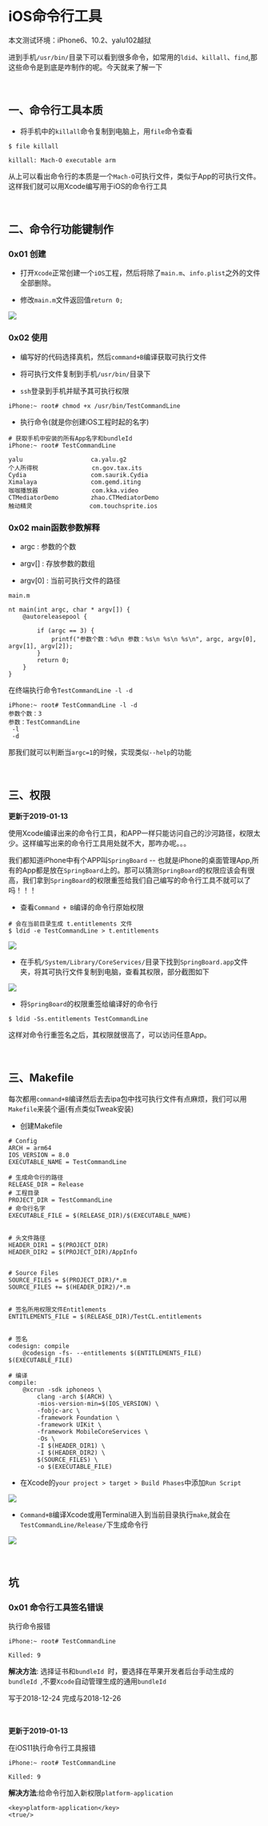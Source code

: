 

# iOS命令行工具

本文测试环境：iPhone6、10.2、yalu102越狱

进到手机`/usr/bin/`目录下可以看到很多命令，如常用的`ldid`、`killall`、`find`,那这些命令是到底是咋制作的呢。今天就来了解一下　

<br>

## 一、命令行工具本质

- 将手机中的`killall`命令复制到电脑上，用`file`命令查看


```
$ file killall

killall: Mach-O executable arm
```

从上可以看出命令行的本质是一个`Mach-O`可执行文件，类似于App的可执行文件。这样我们就可以用Xcode编写用于iOS的命令行工具

<br>

## 二、命令行功能键制作

### 0x01 创建

- 打开`Xcode`正常创建一个`iOS`工程，然后将除了`main.m`、`info.plist`之外的文件全部删除。

- 修改`main.m`文件返回值`return 0;`

![](../Images/iOSReverse/iOS命令行工具/CommandLine_image1.png)


### 0x02 使用

- 编写好的代码选择真机，然后`command+B`编译获取可执行文件

- 将可执行文件复制到手机`/usr/bin/`目录下

- `ssh`登录到手机并赋予其可执行权限

```
iPhone:~ root# chmod +x /usr/bin/TestCommandLine
```

- 执行命令(就是你创建iOS工程时起的名字)

```
# 获取手机中安装的所有App名字和bundleId
iPhone:~ root# TestCommandLine

yalu                   ca.yalu.g2
个人所得税               cn.gov.tax.its
Cydia                  com.saurik.Cydia
Ximalaya               com.gemd.iting
咖咖播放器               com.kka.video
CTMediatorDemo         zhao.CTMediatorDemo
触动精灵                com.touchsprite.ios
```

### 0x02 main函数参数解释

- argc : 参数的个数

- argv[] : 存放参数的数组

- argv[0] : 当前可执行文件的路径


```
main.m

nt main(int argc, char * argv[]) {
    @autoreleasepool {
        
        if (argc == 3) {
            printf("参数个数：%d\n 参数：%s\n %s\n %s\n", argc, argv[0], argv[1], argv[2]);
        }
        return 0;
    }
}
```

在终端执行命令`TestCommandLine -l -d`

```
iPhone:~ root# TestCommandLine -l -d
参数个数：3
参数：TestCommandLine
 -l
 -d
```

那我们就可以判断当`argc=1`的时候，实现类似`--help`的功能


<br>

## 三、权限

**更新于2019-01-13**

使用Xcode编译出来的命令行工具，和APP一样只能访问自己的沙河路径，权限太少。这样编写出来的命令行工具用处就不大，那咋办呢。。。

我们都知道iPhone中有个APP叫`SpringBoard` -- 也就是iPhone的桌面管理App,所有的App都是放在`SpringBoard`上的。那可以猜测`SpringBoard`的权限应该会有很高，我们拿到`SpringBoard`的权限重签给我们自己编写的命令行工具不就可以了吗！！！

- 查看`Command + B`编译的命令行原始权限

```
# 会在当前目录生成 t.entitlements 文件
$ ldid -e TestCommandLine > t.entitlements
```

![](../Images/iOSReverse/iOS命令行工具/CommandLine_image2.png)


- 在手机`/System/Library/CoreServices/`目录下找到`SpringBoard.app`文件夹，将其可执行文件复制到电脑，查看其权限，部分截图如下

![](../Images/iOSReverse/iOS命令行工具/CommandLine_image3.png)


- 将`SpringBoard`的权限重签给编译好的命令行

```
$ ldid -Ss.entitlements TestCommandLine 
```

这样对命令行重签名之后，其权限就很高了，可以访问任意App。

<br>

## 三、Makefile

每次都用`command+B`编译然后去去ipa包中找可执行文件有点麻烦，我们可以用`Makefile`来装个逼(有点类似Tweak安装)

- 创建Makefile

```
# Config
ARCH = arm64
IOS_VERSION = 8.0
EXECUTABLE_NAME = TestCommandLine

# 生成命令行的路径
RELEASE_DIR = Release
# 工程目录
PROJECT_DIR = TestCommandLine
# 命令行名字
EXECUTABLE_FILE = $(RELEASE_DIR)/$(EXECUTABLE_NAME)


# 头文件路径
HEADER_DIR1 = $(PROJECT_DIR)
HEADER_DIR2 = $(PROJECT_DIR)/AppInfo


# Source Files 
SOURCE_FILES = $(PROJECT_DIR)/*.m
SOURCE_FILES += $(HEADER_DIR2)/*.m


# 签名所用权限文件Entitlements
ENTITLEMENTS_FILE = $(RELEASE_DIR)/TestCL.entitlements


# 签名
codesign: compile
	@codesign -fs- --entitlements $(ENTITLEMENTS_FILE) $(EXECUTABLE_FILE)

# 编译
compile: 
	@xcrun -sdk iphoneos \
		clang -arch $(ARCH) \
		-mios-version-min=$(IOS_VERSION) \
		-fobjc-arc \
		-framework Foundation \
		-framework UIKit \
		-framework MobileCoreServices \
		-Os \
		-I $(HEADER_DIR1) \
		-I $(HEADER_DIR2) \
		$(SOURCE_FILES) \
		-o $(EXECUTABLE_FILE)
```

- 在Xcode的`your project > target > Build Phases`中添加`Run Script`

![](../Images/iOSReverse/iOS命令行工具/CommandLine_image4.png)

- `Command+B`编译Xcode或用Terminal进入到当前目录执行`make`,就会在`TestCommandLine/Release/`下生成命令行

![](../Images/iOSReverse/iOS命令行工具/CommandLine_image5.png)

<br>

## 坑

### 0x01 命令行工具签名错误


执行命令报错

```
iPhone:~ root# TestCommandLine 

Killed: 9
```

 **解决方法**: 选择证书和`bundleId `时，要选择在苹果开发者后台手动生成的`bundleId `,不要`Xcode`自动管理生成的通用`bundleId `


写于2018-12-24 完成与2018-12-26

<br>

**更新于2019-01-13**

在iOS11执行命令行工具报错

```
iPhone:~ root# TestCommandLine 

Killed: 9
```

**解决方法**:给命令行加入新权限`platform-application`

```
<key>platform-application</key>
<true/>
```